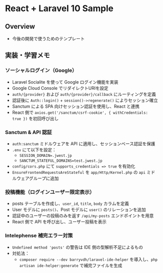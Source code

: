 # React + Laravel 10 Sample

## Overview
- 今後の開発で使うためのテンプレート

## 実装・学習メモ

### ソーシャルログイン（Google）
- Laravel Socialite を使って Google ログイン機能を実装
- Google Cloud Console でリダイレクトURIを設定
- `auth/{provider}` および `auth/{provider}/callback` にルーティングを定義
- 認証後に `Auth::login()` + `session()->regenerate()` によりセッション確立
- Sanctum による SPA 向けセッション認証を使用し、React と連携
- React 側で `axios.get('/sanctum/csrf-cookie', { withCredentials: true })` を初回呼び出し

### Sanctum & API 認証
- `auth:sanctum` ミドルウェアを API に適用し、セッションベース認証を保護
- `.env` にて以下を設定：
  - `SESSION_DOMAIN=.jwest.jp`
  - `SANCTUM_STATEFUL_DOMAINS=test.jwest.jp`
- `config/cors.php` にて `supports_credentials => true` を有効化
- `EnsureFrontendRequestsAreStateful` を `app/Http/Kernel.php` の `api` ミドルウェアグループに追加

### 投稿機能（ログインユーザー限定表示）
- posts テーブルを作成し、`user_id`, `title`, `body` カラムを定義
- User モデルに `posts()`、Post モデルに `user()` のリレーションを追加
- 認証中のユーザーの投稿のみを返す `/api/my-posts` エンドポイントを用意
- React 側で API を呼び出し、ユーザー投稿を表示

### Intelephense 補完エラー対策
- `Undefined method 'posts'` の警告は IDE 側の型解析不足によるもの
- 対処法：
  - `composer require --dev barryvdh/laravel-ide-helper` を導入し、`php artisan ide-helper:generate` で補完ファイルを生成
